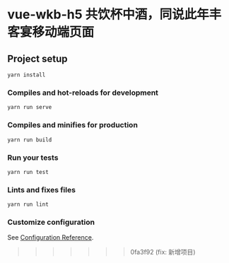 # vue-wkb-h5 共饮杯中酒，同说此年丰 客宴移动端页面

## Project setup
```
yarn install
```

### Compiles and hot-reloads for development
```
yarn run serve
```

### Compiles and minifies for production
```
yarn run build
```

### Run your tests
```
yarn run test
```

### Lints and fixes files
```
yarn run lint
```

### Customize configuration
See [Configuration Reference](https://cli.vuejs.org/config/).
>>>>>>> 0fa3f92 (fix: 新增项目)
